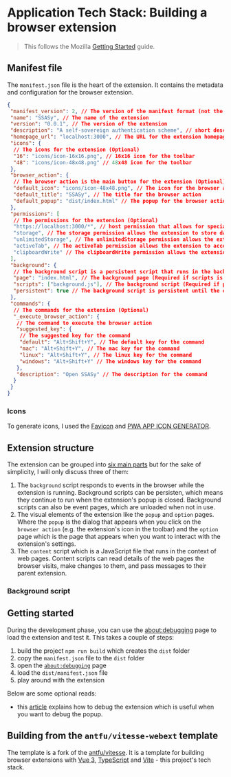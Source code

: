 # Application Tech Stack: Building a browser extension

> This follows the Mozilla [Getting Started](https://developer.mozilla.org/en-US/docs/Mozilla/Add-ons/WebExtensions/Your_first_WebExtension) guide.

## Manifest file

The `manifest.json` file is the heart of the extension. It contains the metadata and configuration for the browser extension.

```json
{
 "manifest_version": 2, // The version of the manifest format (not the extension).
 "name": "SSASy", // The name of the extension
 "version": "0.0.1", // The version of the extension
 "description": "A self-sovereign authentication scheme", // short description (Optional)
 "homepage_url": "localhost:3000", // The URL for the extension homepage (Optional)
 "icons": {
  // The icons for the extension (Optional)
  "16": "icons/icon-16x16.png", // 16x16 icon for the toolbar
  "48": "icons/icon-48x48.png" // 48x48 icon for the toolbar
 },
 "browser_action": {
  // The browser action is the main button for the extension (Optional)
  "default_icon": "icons/icon-48x48.png", // The icon for the browser action
  "default_title": "SSASy", // The title for the browser action
  "default_popup": "dist/index.html" // The popup for the browser action
 },
 "permissions": [
  // The permissions for the extension (Optional)
  "https://localhost:3000/*", // host permission that allows for special privileges for urls that match the pattern (see [host permissions](https://developer.mozilla.org/en-US/docs/Mozilla/Add-ons/WebExtensions/manifest.json/permissions#host_permissions))
  "storage", // The storage permission allows the extension to store data
  "unlimitedStorage", // The unlimitedStorage permission allows the extension to store unlimited data
  "activeTab", // The activeTab permission allows the extension to access the active tab
  "clipboardWrite" // The clipboardWrite permission allows the extension to write to the clipboard
 ],
 "background": {
  // The background script is a persistent script that runs in the background (Optional)
  "page": "index.html", // The background page (Required if scripts is not specified)
  "scripts": ["background.js"], // The background script (Required if page is not specified)
  "persistent": true // The background script is persistent until the extension is disabled or uninstalled or the browser is closed
 },
 "commands": {
  // The commands for the extension (Optional)
  "_execute_browser_action": {
   // The command to execute the browser action
   "suggested_key": {
    // The suggested key for the command
    "default": "Alt+Shift+Y", // The default key for the command
    "mac": "Alt+Shift+Y", // The mac key for the command
    "linux": "Alt+Shift+Y", // The linux key for the command
    "windows": "Alt+Shift+Y" // The windows key for the command
   },
   "description": "Open SSASy" // The description for the command
  }
 }
}
```

### Icons

To generate icons, I used the [Favicon](https://favicon.io/) and [PWA APP ICON GENERATOR](https://tools.crawlink.com/tools/pwa-icon-generator/).

## Extension structure

The extension can be grouped into [six main parts](https://developer.mozilla.org/en-US/docs/Mozilla/Add-ons/WebExtensions/Anatomy_of_a_WebExtension) but for the sake of simplicity, I will only discuss three of them:

1. The `background` script responds to events in the browser while the extension is running. Background scripts can be persisten, which means they continue to run when the extension's popup is closed. Background scripts can also be event pages, which are unloaded when not in use.
2. The visual elements of the extension like the `popup` and `option` pages. Where the `popup` is the dialog that appears when you click on the `browser action` (e.g. the extension's icon in the toolbar) and the `option` page which is the page that appears when you want to interact with the extension's settings.
3. The `content` script which is a JavaScript file that runs in the context of web pages. Content scripts can read details of the web pages the browser visits, make changes to them, and pass messages to their parent extension.

### Background script

## Getting started

During the development phase, you can use the [about:debugging](about:debugging#/runtime/this-firefox) page to load the extension and test it. This takes a couple of steps:

1. build the project `npm run build` which creates the `dist` folder
2. copy the `manifest.json` file to the `dist` folder
3. open the [`about:debugging`](about:debugging#/runtime/this-firefox) page
4. load the `dist/manifest.json` file
5. play around with the extension

Below are some optional reads:

- this [article](https://extensionworkshop.com/documentation/develop/debugging/#debugging-popups) explains how to debug the extension which is useful when you want to debug the popup.

## Building from the `antfu/vitesse-webext` template

The template is a fork of the [antfu/vitesse](https://github.com/antfu/vitesse-webext). It is a template for building browser extensions with [Vue 3](https://v3.vuejs.org/), [TypeScript](https://www.typescriptlang.org/) and [Vite](https://vitejs.dev/) - this project's tech stack.
